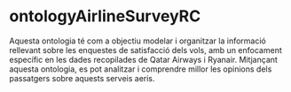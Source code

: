 # ontologyAirlineSurveyRC
Aquesta ontologia té com a objectiu modelar i organitzar la informació rellevant sobre les enquestes de satisfacció dels vols, amb un enfocament específic en les dades recopilades de Qatar Airways i Ryanair. Mitjançant aquesta ontologia, es pot analitzar i comprendre millor les opinions dels passatgers sobre aquests serveis aeris.
